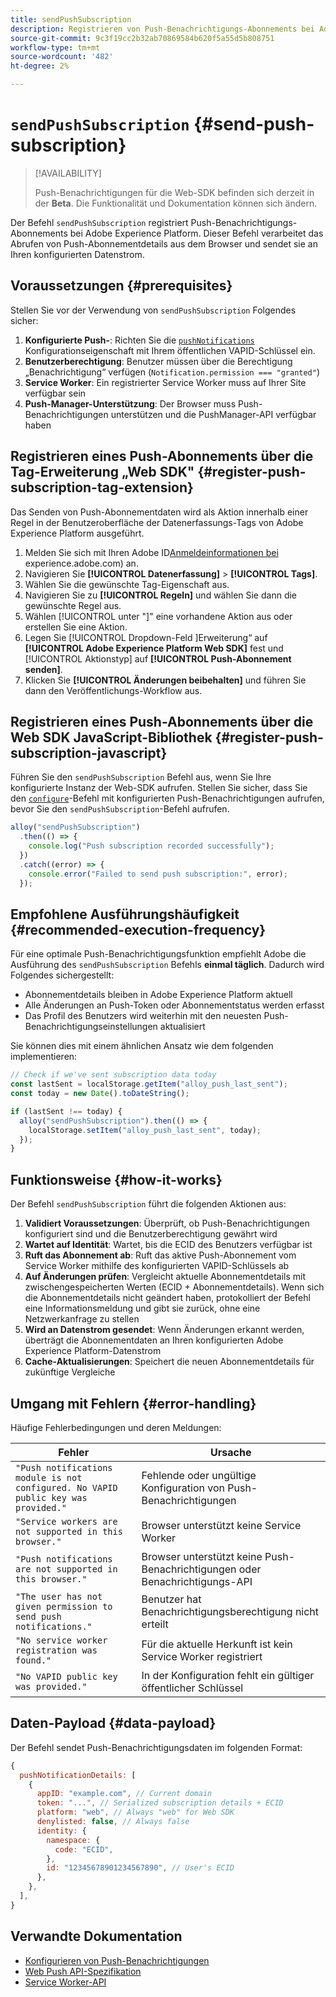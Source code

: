 ```yaml
---
title: sendPushSubscription
description: Registrieren von Push-Benachrichtigungs-Abonnements bei Adobe Experience Platform.
source-git-commit: 9c3f19cc2b32ab70869584b620f5a55d5b808751
workflow-type: tm+mt
source-wordcount: '482'
ht-degree: 2%

---
```



# `sendPushSubscription` {#send-push-subscription}

>[!AVAILABILITY]
>
> Push-Benachrichtigungen für die Web-SDK befinden sich derzeit in der **Beta**. Die Funktionalität und Dokumentation können sich ändern.

Der Befehl `sendPushSubscription` registriert Push-Benachrichtigungs-Abonnements bei Adobe Experience Platform. Dieser Befehl verarbeitet das Abrufen von Push-Abonnementdetails aus dem Browser und sendet sie an Ihren konfigurierten Datenstrom.

## Voraussetzungen {#prerequisites}

Stellen Sie vor der Verwendung von `sendPushSubscription` Folgendes sicher:

1. **Konfigurierte Push-**: Richten Sie die [`pushNotifications`](configure/pushnotifications.md) Konfigurationseigenschaft mit Ihrem öffentlichen VAPID-Schlüssel ein.
2. **Benutzerberechtigung**: Benutzer müssen über die Berechtigung „Benachrichtigung“ verfügen (`Notification.permission === "granted"`)
3. **Service Worker**: Ein registrierter Service Worker muss auf Ihrer Site verfügbar sein
4. **Push-Manager-Unterstützung**: Der Browser muss Push-Benachrichtigungen unterstützen und die PushManager-API verfügbar haben

## Registrieren eines Push-Abonnements über die Tag-Erweiterung „Web SDK&quot; {#register-push-subscription-tag-extension}

Das Senden von Push-Abonnementdaten wird als Aktion innerhalb einer Regel in der Benutzeroberfläche der Datenerfassungs-Tags von Adobe Experience Platform ausgeführt.

1. Melden Sie sich mit Ihren Adobe ID[Anmeldeinformationen bei ](https://experience.adobe.com)experience.adobe.com) an.
1. Navigieren Sie **[!UICONTROL Datenerfassung]** > **[!UICONTROL Tags]**.
1. Wählen Sie die gewünschte Tag-Eigenschaft aus.
1. Navigieren Sie zu **[!UICONTROL Regeln]** und wählen Sie dann die gewünschte Regel aus.
1. Wählen [!UICONTROL  unter &quot;]&quot; eine vorhandene Aktion aus oder erstellen Sie eine Aktion.
1. Legen Sie [!UICONTROL  Dropdown-Feld ]Erweiterung“ auf **[!UICONTROL Adobe Experience Platform Web SDK]** fest und [!UICONTROL Aktionstyp] auf **[!UICONTROL Push-Abonnement senden]**.
1. Klicken Sie **[!UICONTROL Änderungen beibehalten]** und führen Sie dann den Veröffentlichungs-Workflow aus.

## Registrieren eines Push-Abonnements über die Web SDK JavaScript-Bibliothek {#register-push-subscription-javascript}

Führen Sie den `sendPushSubscription` Befehl aus, wenn Sie Ihre konfigurierte Instanz der Web-SDK aufrufen. Stellen Sie sicher, dass Sie den [`configure`](configure/overview.md)-Befehl mit konfigurierten Push-Benachrichtigungen aufrufen, bevor Sie den `sendPushSubscription`-Befehl aufrufen.

```js
alloy("sendPushSubscription")
  .then(() => {
    console.log("Push subscription recorded successfully");
  })
  .catch((error) => {
    console.error("Failed to send push subscription:", error);
  });
```

## Empfohlene Ausführungshäufigkeit {#recommended-execution-frequency}

Für eine optimale Push-Benachrichtigungsfunktion empfiehlt Adobe die Ausführung des `sendPushSubscription` Befehls **einmal täglich**. Dadurch wird Folgendes sichergestellt:

- Abonnementdetails bleiben in Adobe Experience Platform aktuell
- Alle Änderungen an Push-Token oder Abonnementstatus werden erfasst
- Das Profil des Benutzers wird weiterhin mit den neuesten Push-Benachrichtigungseinstellungen aktualisiert

Sie können dies mit einem ähnlichen Ansatz wie dem folgenden implementieren:

```js
// Check if we've sent subscription data today
const lastSent = localStorage.getItem("alloy_push_last_sent");
const today = new Date().toDateString();

if (lastSent !== today) {
  alloy("sendPushSubscription").then(() => {
    localStorage.setItem("alloy_push_last_sent", today);
  });
}
```

## Funktionsweise {#how-it-works}

Der Befehl `sendPushSubscription` führt die folgenden Aktionen aus:

1. **Validiert Voraussetzungen**: Überprüft, ob Push-Benachrichtigungen konfiguriert sind und die Benutzerberechtigung gewährt wird
2. **Wartet auf Identität**: Wartet, bis die ECID des Benutzers verfügbar ist
3. **Ruft das Abonnement ab**: Ruft das aktive Push-Abonnement vom Service Worker mithilfe des konfigurierten VAPID-Schlüssels ab
4. **Auf Änderungen prüfen**: Vergleicht aktuelle Abonnementdetails mit zwischengespeicherten Werten (ECID + Abonnementdetails). Wenn sich die Abonnementdetails nicht geändert haben, protokolliert der Befehl eine Informationsmeldung und gibt sie zurück, ohne eine Netzwerkanfrage zu stellen
5. **Wird an Datenstrom gesendet**: Wenn Änderungen erkannt werden, überträgt die Abonnementdaten an Ihren konfigurierten Adobe Experience Platform-Datenstrom
6. **Cache-Aktualisierungen**: Speichert die neuen Abonnementdetails für zukünftige Vergleiche

## Umgang mit Fehlern {#error-handling}

Häufige Fehlerbedingungen und deren Meldungen:

| Fehler | Ursache |
| ------- | ---- |
| `"Push notifications module is not configured. No VAPID public key was provided."` | Fehlende oder ungültige Konfiguration von Push-Benachrichtigungen |
| `"Service workers are not supported in this browser."` | Browser unterstützt keine Service Worker |
| `"Push notifications are not supported in this browser."` | Browser unterstützt keine Push-Benachrichtigungen oder Benachrichtigungs-API |
| `"The user has not given permission to send push notifications."` | Benutzer hat Benachrichtigungsberechtigung nicht erteilt |
| `"No service worker registration was found."` | Für die aktuelle Herkunft ist kein Service Worker registriert |
| `"No VAPID public key was provided."` | In der Konfiguration fehlt ein gültiger öffentlicher Schlüssel |

## Daten-Payload {#data-payload}

Der Befehl sendet Push-Benachrichtigungsdaten im folgenden Format:

```js
{
  pushNotificationDetails: [
    {
      appID: "example.com", // Current domain
      token: "...", // Serialized subscription details + ECID
      platform: "web", // Always "web" for Web SDK
      denylisted: false, // Always false
      identity: {
        namespace: {
          code: "ECID",
        },
        id: "12345678901234567890", // User's ECID
      },
    },
  ],
}
```

## Verwandte Dokumentation

- [Konfigurieren von Push-Benachrichtigungen](configure/pushnotifications.md)
- [Web Push API-Spezifikation](https://developer.mozilla.org/en-US/docs/Web/API/Push_API)
- [Service Worker-API](https://developer.mozilla.org/en-US/docs/Web/API/Service_Worker_API)
